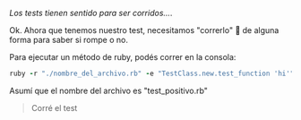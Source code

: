 _Los tests tienen sentido para ser corridos..._. 

Ok. Ahora que tenemos nuestro test, necesitamos "correrlo" :running: de alguna forma para saber si rompe o no.

Para ejecutar un método de ruby, podés correr en la consola:

```ruby
ruby -r "./nombre_del_archivo.rb" -e "TestClass.new.test_function 'hi'"
```

Asumí que el nombre del archivo es "test_positivo.rb"

> Corré el test